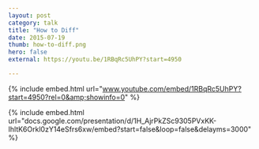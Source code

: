 ```yaml
---
layout: post
category: talk
title: "How to Diff"
date: 2015-07-19
thumb: how-to-diff.png
hero: false
external: https://youtu.be/1RBqRc5UhPY?start=4950

---
```


{% include embed.html url="www.youtube.com/embed/1RBqRc5UhPY?start=4950?rel=0&amp;showinfo=0" %}

{% include embed.html url="docs.google.com/presentation/d/1H_AjrPkZSc9305PVxKK-IhltK6Orkl0zY14eSfrs6xw/embed?start=false&loop=false&delayms=3000" %}
